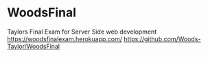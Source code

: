 # WoodsFinal
Taylors Final Exam for Server Side web development
https://woodsfinalexam.herokuapp.com/
https://github.com/Woods-Taylor/WoodsFinal